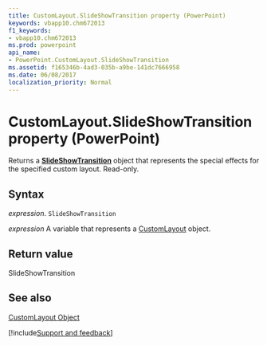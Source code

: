 ```yaml
---
title: CustomLayout.SlideShowTransition property (PowerPoint)
keywords: vbapp10.chm672013
f1_keywords:
- vbapp10.chm672013
ms.prod: powerpoint
api_name:
- PowerPoint.CustomLayout.SlideShowTransition
ms.assetid: f165346b-4ad3-035b-a9be-141dc7666958
ms.date: 06/08/2017
localization_priority: Normal
---
```



# CustomLayout.SlideShowTransition property (PowerPoint)

Returns a **[SlideShowTransition](PowerPoint.SlideShowTransition.md)** object that represents the special effects for the specified custom layout. Read-only.


## Syntax

_expression_. `SlideShowTransition`

_expression_ A variable that represents a [CustomLayout](PowerPoint.CustomLayout.md) object.


## Return value

SlideShowTransition


## See also


[CustomLayout Object](PowerPoint.CustomLayout.md)

[!include[Support and feedback](~/includes/feedback-boilerplate.md)]